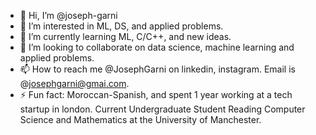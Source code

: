 - 👋 Hi, I’m @joseph-garni
- 👀 I’m interested in ML, DS, and applied problems.
- 🌱 I’m currently learning ML, C/C++, and new ideas.
- 💞️ I’m looking to collaborate on data science, machine learning and applied problems. 
- 📫 How to reach me @JosephGarni on linkedin, instagram. Email is @josephgarni@gmai.com.
- ⚡ Fun fact: Moroccan-Spanish, and spent 1 year working at a tech startup in london. Current Undergraduate Student Reading Computer Science and Mathematics at the University of Manchester. 

